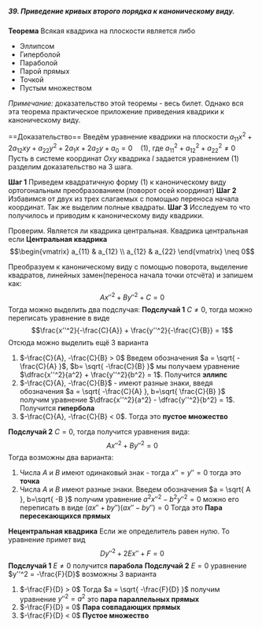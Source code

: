 ##### 39. Приведение кривых второго порядка к каноническому виду.
**Теорема**
Всякая квадрика на плоскости является либо
* Эллипсом
* Гиперболой
* Параболой
* Парой прямых
* Точкой
* Пустым множеством

*Примечание:* доказательство этой теоремы - весь билет. Однако вся эта теорема практическое приложение приведения квадрики к каноническому виду.

==Доказательство==
Введём уравнение квадрики на плоскости $a_{11}x^2+2a_{12}xy + a_{22}y^2 + 2a_{1}x + 2a_{2}y + a_{0} = 0 \quad (1)$, где $a_{11}^2 + a_{12}^2 + a_{22}^2 \neq 0$
Пусть в системе координат $Oxy$ квадрика $l$ задается уравнением $(1)$ разделим доказательство на 3 шага.

**Шаг 1** Приведем квадратичную форму $(1)$ к каноническому виду ортогональным преобразованием (поворот осей координат)
**Шаг 2** Избавимся от двух из трех слагаемых с помощью переноса начала координат.
Так же выделим полные квадраты.
**Шаг 3** Исследуем то что получилось и приводим к каноническому виду квадрики.

Проверим. Является ли квадрика центральная. Квадрика центральная если 
**Центральная квадрика**
$$\begin{vmatrix}
a_{11} & a_{12} \\
a_{12} & a_{22}
\end{vmatrix} \neq 0$$

Преобразуем к каноническому виду с помощью поворота, выделение квадратов, линейных замен(переноса начала точки отсчёта) и запишем как:
$$Ax''^2 + By''^2 + C = 0$$
Тогда можно выделить два подслучая:
**Подслучай 1** $C\neq 0$, тогда можно переписать уравнение в виде
$$\frac{x''^2}{-\frac{C}{A}} + \frac{y''^2}{-\frac{C}{B}} = 1$$
Отсюда можно выделить ещё 3 варианта
1) $-\frac{C}{A}, -\frac{C}{B} > 0$ Введем обозначения $a = \sqrt{ -\frac{C}{A} }$, $b= \sqrt{ -\frac{C}{B} }$ мы получаем уравнение $\dfrac{x''^2}{a^2} + \frac{y''^2}{b^2} = 1$.  Получится **эллипс**
2) $-\frac{C}{A}, -\frac{C}{B}$ - имеют разные знаки, введя обозначения $a = \sqrt{ -\frac{C}{A} }, b=\sqrt{ \frac{C}{B} }$ получим уравнение $\dfrac{x''^2}{a^2} - \dfrac{y''^2}{b^2} = 1$. Получится **гипербола**
3) $-\frac{C}{A}, -\frac{C}{B} < 0$. Тогда это  **пустое множество**

**Подслучай 2** $C = 0$, тогда получится уравнения вида:
$$Ax''^2 + By''^2 = 0$$
Тогда возможны два варианта:
1) Числа $A$ и $B$ имеют одинаковый знак - тогда $x''=y''=0$ тогда это **точка**
2) Числа $A$ и $B$ имеют разные знаки. Введем обозначения $a = \sqrt{ A }, b=\sqrt{ -B }$  получим уравнение $a^2x''^2 - b^2y''^2 = 0$ можно его переписать в виде $(ax'' + by'')(ax''-by'') = 0$ Тогда это **Пара пересекающихся прямых**

**Нецентральная квадрика**
Если же определитель равен нулю.  То уравнение примет вид
$$Dy''^2 + 2Ex'' + F = 0$$
**Подслучай 1** $E\neq 0$ получится **парабола**
**Подслучай 2** $E= 0$ уравнение $y''^2 = -\frac{F}{D}$ возможны 3 варианта 
1) $-\frac{F}{D} > 0$ Тогда $a = \sqrt{ -\frac{F}{D} }$ получим уравнение $y''^2=a^2$ это **пара параллельных прямых**
2) $-\frac{F}{D} = 0$ **Пара совпадающих прямых**
3) $-\frac{F}{D} < 0$ **Пустое множество**